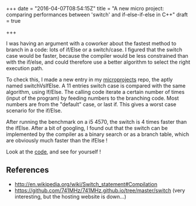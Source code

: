 +++
date = "2016-04-07T08:54:15Z"
title = "A new micro project: comparing performances between 'switch' and if-else-if-else in C++"
draft = true

+++

I was having an argument with a coworker about the fastest method to branch in a code: lots of if/Else or a switch/case. I figured that the switch case would be faster, because the compiler would be less constrained than with the if/else, and could therefore use a better algorithm to select the right execution path.

To check this, I made a new entry in my [microprojects](https://github.com/Blizarre/microprojects) repo, the aptly named switchVsIfElse. A 11 entries switch case is compared with the same algorithm, using If/Else. The calling code iterate a certain number of times (input of the program) by feeding numbers to the branching code. Most numbers are from the "default" case, or last if. This gives a worst case scenario for the if/Else.

After running the benchmark on a i5 4570, the switch is 4 times faster than the ifElse. After a bit of googling, I found out that the switch can be implemented by the compiler as a binary search or as a branch table, which are obviously much faster than the ifElse !

Look at the [code](https://github.com/Blizarre/microProjects/blob/master/switchVsIfElse/test.cpp), and see for yourself !

## References

* http://en.wikipedia.org/wiki/Switch_statement#Compilation
* https://github.com/741MHz/741MHz.github.io/tree/master/switch (very interesting, but the hosting website is down...)

